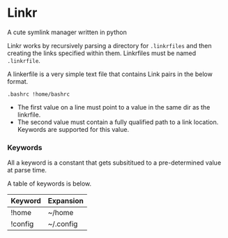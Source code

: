 # Linkr

A cute symlink manager written in python


Linkr works by recursively parsing a directory for `.linkrfiles` and
then creating the links specified within them. Linkrfiles must be named `.linkrfile`.


A linkerfile is a very simple text file that contains Link pairs in the below format. 

```linkrfile
.bashrc !home/bashrc
```

- The first value on a line must point to a value in the same dir as the linkrfile.
- The second value must contain a fully qualified path to a link location.
  Keywords are supported for this value.
  
  
### Keywords
All a keyword is a constant that gets subsititued to a pre-determined value at parse time.

A table of keywords is below.

| Keyword | Expansion |
|---------|-----------|
| !home   | ~/home    |
| !config | ~/.config |
  
